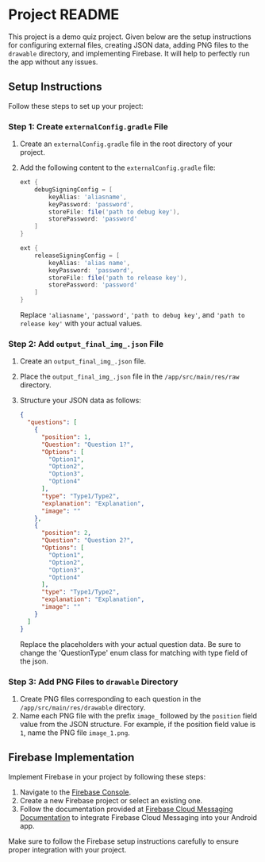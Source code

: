# Project README

This project is a demo quiz project. Given below are the setup instructions for configuring external files, creating JSON data, adding PNG files to the `drawable` directory, and implementing Firebase. It will help to perfectly run the app without any issues.

## Setup Instructions

Follow these steps to set up your project:

### Step 1: Create `externalConfig.gradle` File

1. Create an `externalConfig.gradle` file in the root directory of your project.
2. Add the following content to the `externalConfig.gradle` file:

    ```groovy
    ext {
        debugSigningConfig = [
            keyAlias: 'aliasname',
            keyPassword: 'password',
            storeFile: file('path to debug key'),
            storePassword: 'password'
        ]
    }

    ext {
        releaseSigningConfig = [
            keyAlias: 'alias name',
            keyPassword: 'password',
            storeFile: file('path to release key'),
            storePassword: 'password'
        ]
    }
    ```

   Replace `'aliasname'`, `'password'`, `'path to debug key'`, and `'path to release key'` with your actual values.

### Step 2: Add `output_final_img_.json` File

1. Create an `output_final_img_.json` file.
2. Place the `output_final_img_.json` file in the `/app/src/main/res/raw` directory.
3. Structure your JSON data as follows:

    ```json
    {
      "questions": [
        {
          "position": 1,
          "Question": "Question 1?",
          "Options": [
            "Option1",
            "Option2",
            "Option3",
            "Option4"
          ],
          "type": "Type1/Type2",
          "explanation": "Explanation",
          "image": ""
        },
        {
          "position": 2,
          "Question": "Question 2?",
          "Options": [
            "Option1",
            "Option2",
            "Option3",
            "Option4"
          ],
          "type": "Type1/Type2",
          "explanation": "Explanation",
          "image": ""
        }
      ]
    }
    ```

   Replace the placeholders with your actual question data. Be sure to change the 'QuestionType' enum class for matching with type field of the json. 

### Step 3: Add PNG Files to `drawable` Directory

1. Create PNG files corresponding to each question in the `/app/src/main/res/drawable` directory.
2. Name each PNG file with the prefix `image_` followed by the `position` field value from the JSON structure. For example, if the position field value is `1`, name the PNG file `image_1.png`.

## Firebase Implementation

Implement Firebase in your project by following these steps:

1. Navigate to the [Firebase Console](https://console.firebase.google.com/).
2. Create a new Firebase project or select an existing one.
3. Follow the documentation provided at [Firebase Cloud Messaging Documentation](https://firebase.google.com/docs/cloud-messaging) to integrate Firebase Cloud Messaging into your Android app.

Make sure to follow the Firebase setup instructions carefully to ensure proper integration with your project.
